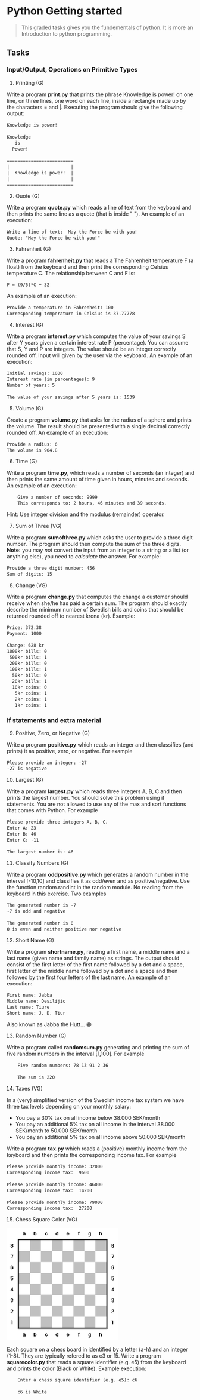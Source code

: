 # Python Getting started
> This graded tasks gives you the fundementals of python. It is more an Introduction to python programming.

## Tasks
### Input/Output, Operations on Primitive Types

1. Printing (G)

Write a program **print.py** that prints the phrase Knowledge is power!
on one line, on three lines, one word on each line,
inside a rectangle made up by the characters = and |.
Executing the program should give the following output:
```
Knowledge is power!

Knowledge
   is
  Power!

=========================
|                       |
|  Knowledge is power!  |
|                       |
=========================
```

2. Quote (G)

Write a program **quote.py** which reads a line of text from the keyboard and then prints the same line as a quote (that is inside " "). An example of an execution:
```
Write a line of text:  May the Force be with you!
Quote: "May the Force be with you!"
```

3. Fahrenheit (G)

Write a program **fahrenheit.py** that reads a The Fahrenheit temperature F (a float) from the keyboard and then print the corresponding Celsius temperature C. The relationship between C and F is:
```
F = (9/5)*C + 32
```
An example of an execution:
```
Provide a temperature in Fahrenheit: 100
Corresponding temperature in Celsius is 37.77778
```

4. Interest (G)

Write a program **interest.py** which computes the value of your savings S after Y years given a certain interest rate P (percentage). You can assume that S, Y and P are integers. The value should be an integer correctly rounded off. Input will given by the user via the keyboard. An example of an execution:
```
Initial savings: 1000
Interest rate (in percentages): 9
Number of years: 5

The value of your savings after 5 years is: 1539
```

5. Volume (G)

Create a program **volume.py** that asks for the radius of a sphere and prints the volume. The result should be presented with a single decimal correctly rounded off. An example of an execution:
```
Provide a radius: 6
The volume is 904.8
```

6. Time (G)

Write a program **time.py**, which reads a number of seconds (an integer) and then prints the same amount of time given in hours, minutes and seconds. An example of an execution:
```
    Give a number of seconds: 9999
    This corresponds to: 2 hours, 46 minutes and 39 seconds.
```
Hint: Use integer division and the modulus (remainder) operator.



7. Sum of Three (VG)

Write a program **sumofthree.py** which asks the user to provide a three digit number. The program should then compute the sum of the three digits. **Note:** you may _not_ convert the input from an integer to a string or a list (or anything else), you need to _calculate_ the answer. For example:
```
Provide a three digit number: 456
Sum of digits: 15
```

8. Change (VG)

Write a program **change.py** that computes the change a customer should receive when she/he has paid a certain sum. The program should exactly describe the minimum number of Swedish bills and coins that should be returned rounded off to nearest krona (kr). Example:
```
Price: 372.38
Payment: 1000

Change: 628 kr
1000kr bills: 0
 500kr bills: 1
 200kr bills: 0
 100kr bills: 1
  50kr bills: 0
  20kr bills: 1
  10kr coins: 0
   5kr coins: 1
   2kr coins: 1
   1kr coins: 1
```

### If statements and extra material

9. Positive, Zero, or Negative (G)

Write a program **positive.py** which reads an integer and then classifies (and prints) it as positive, zero, or negative. For example
```
Please provide an integer: -27
-27 is negative
```

10. Largest (G)

Write a program **largest.py** which reads three integers A, B, C and then prints the largest number. You should solve this problem using if statements. You are not allowed to use any of the max and sort functions that comes with Python. For example
```
Please provide three integers A, B, C.
Enter A: 23
Enter B: 46
Enter C: -11

The largest number is: 46
```

11. Classify Numbers (G)

Write a program **oddpositive.py** which generates a random number in the interval [-10,10] and classifies it as odd/even and as positive/negative. Use the function random.randint in the random module. No reading from the keyboard in this exercise. Two examples
```
The generated number is -7
-7 is odd and negative

The generated number is 0
0 is even and neither positive nor negative
```

12. Short Name (G)

Write a program **shortname.py**, reading a first name, a middle name and a last name (given name and family name) as strings. The output should consist of the first letter of the first name followed by a dot and a space, first letter of the middle name followed by a dot and a space and then followed by the first four letters of the last name. An example of an execution:
```
First name: Jabba  
Middle name: Desilijic
Last name: Tiure
Short name: J. D. Tiur
```
Also known as Jabba the Hutt... 😁

13. Random Number (G)

Write a program called **randomsum.py** generating and printing the sum of five random numbers in the interval [1,100]. For example

```
    Five random numbers: 78 13 91 2 36
    
    The sum is 220
```

14. Taxes (VG)

In a (very) simplified version of the Swedish income tax system we have three tax levels depending on your monthly salary:

* You pay a 30% tax on all income below 38.000 SEK/month
* You pay an additional 5% tax on all income in the interval 38.000 SEK/month to 50.000 SEK/month
* You pay an additional 5% tax on all income above 50.000 SEK/month

Write a program **tax.py** which reads a (positive) monthly income from the keyboard and then prints the corresponding income tax. For example
```
Please provide monthly income: 32000
Corresponding income tax:  9600

Please provide monthly income: 46000
Corresponding income tax:  14200

Please provide monthly income: 79000
Corresponding income tax:  27200
```




15. Chess Square Color (VG)

<img src="chessboard.gif" width="300"/>

Each square on a chess board in identified by a letter (a-h) and an integer (1-8). They are typically refered to as c3 or f5. Write a program **squarecolor.py** that reads a square identifier (e.g. e5) from the keyboard and prints the color (Black or White). Example execution:
```
    Enter a chess square identifier (e.g. e5): c6
    
    c6 is White
```
